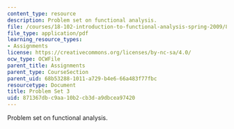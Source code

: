 ```yaml
---
content_type: resource
description: Problem set on functional analysis.
file: /courses/18-102-introduction-to-functional-analysis-spring-2009/871367dbc9aa10b2cb3da9dbcea97420_MIT18_102s09_pset03.pdf
file_type: application/pdf
learning_resource_types:
- Assignments
license: https://creativecommons.org/licenses/by-nc-sa/4.0/
ocw_type: OCWFile
parent_title: Assignments
parent_type: CourseSection
parent_uid: 68b53288-1011-a729-b4e6-66a483f77fbc
resourcetype: Document
title: Problem Set 3
uid: 871367db-c9aa-10b2-cb3d-a9dbcea97420
---
```

Problem set on functional analysis.